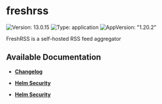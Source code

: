 # freshrss

![Version: 13.0.15](https://img.shields.io/badge/Version-13.0.15-informational?style=flat-square) ![Type: application](https://img.shields.io/badge/Type-application-informational?style=flat-square) ![AppVersion: "1.20.2"](https://img.shields.io/badge/AppVersion-"1.20.2"-informational?style=flat-square)

FreshRSS is a self-hosted RSS feed aggregator

## Available Documentation

- [**Changelog**](CHANGELOG)

- [**Helm Security**](container-security)

- [**Helm Security**](helm-security)

